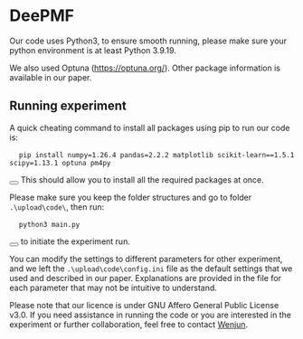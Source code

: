 # DeePMF
Our code uses Python3, to ensure smooth running, please make sure your python environment is at least Python 3.9.19.

We also used Optuna (https://optuna.org/). Other package information is available in our paper.

## Running experiment
A quick cheating command to install all packages using pip to run our code is: 
<pre>
  <code id="install-command">pip install numpy=1.26.4 pandas=2.2.2 matplotlib scikit-learn==1.5.1 scipy=1.13.1 optuna pm4py</code>
</pre>
<button onclick="copyToClipboard('#install-command')"></button>
This should allow you to install all the required packages at once.

Please make sure you keep the folder structures and go to folder ```.\upload\code\```, then run: 
<pre>
  <code id="install-command">python3 main.py</code>
</pre>
<button onclick="copyToClipboard('#install-command')"></button> to initiate the experiment run.

You can modify the settings to different parameters for other experiment, and we left the ```.\upload\code\config.ini``` file as the default settings that we used and described in our paper. Explanations are provided in the file for each parameter that may not be intuitive to understand.

Please note that our licence is under GNU Affero General Public License v3.0. If you need assistance in running the code or you are interested in the experiment or further collaboration, feel free to contact [Wenjun](mailto:wenjun.zhou@unimelb.edu.au?subject=[DeePNF]).
